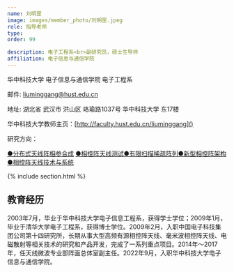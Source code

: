 ```yaml
---
name: 刘明罡
image: images/member_photo/刘明罡.jpeg
role: 指导老师
type: 
order: 99

description: 电子工程系<br>副研究员，硕士生导师
affiliation: 电子信息与通信学院
---
```

华中科技大学 电子信息与通信学院 电子工程系

邮件: liuminggang@hust.edu.cn

地址: 湖北省 武汉市 洪山区 珞瑜路1037号 华中科技大学 东17楼

华中科技大学教师主页：[http://faculty.hust.edu.cn/liuminggang]()

研究方向：

[●分布式天线阵相参合成](http://faculty.hust.edu.cn/liuminggang/zh_CN/yjfx/2457602/content/7174.htm#yjfx) [●相控阵天线测试](http://faculty.hust.edu.cn/liuminggang/zh_CN/yjfx/2457602/content/7173.htm#yjfx)[●有限扫描稀疏阵列](http://faculty.hust.edu.cn/liuminggang/zh_CN/yjfx/2457602/content/7171.htm#yjfx)[●新型相控阵架构](http://faculty.hust.edu.cn/liuminggang/zh_CN/yjfx/2457602/content/7170.htm#yjfx)[●相控阵天线技术与系统](http://faculty.hust.edu.cn/liuminggang/zh_CN/yjfx/2457602/content/6920.htm#yjfx)

{% include section.html %}

## 教育经历

2003年7月，毕业于华中科技大学电子信息工程系，获得学士学位；2009年1月，毕业于清华大学电子工程系，获得博士学位。2009年2月，入职中国电子科技集团公司第十四研究所，长期从事大型高频有源相控阵天线、毫米波相控阵天线、电磁散射等相关技术的研究和产品开发，完成了一系列重点项目。2014年～2017年，任天线微波专业部阵面总体室副主任。2022年9月，入职华中科技大学电子信息与通信学院。
